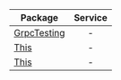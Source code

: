 | Package | Service |
| - |:-:|
[GrpcTesting](GrpcTesting) | - 
[This](This) | - 
[This](This) | - 
